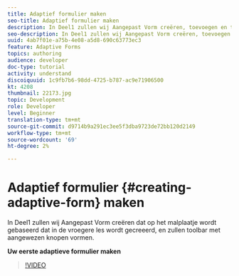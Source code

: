 ```yaml
---
title: Adaptief formulier maken
seo-title: Adaptief formulier maken
description: In Deel1 zullen wij Aangepast Vorm creëren, toevoegen en toolbar met aangewezen knopen vormen.
seo-description: In Deel1 zullen wij Aangepast Vorm creëren, toevoegen en toolbar met aangewezen knopen vormen.
uuid: 4ab7f01e-a75b-4e08-a5d8-690c63773ec3
feature: Adaptive Forms
topics: authoring
audience: developer
doc-type: tutorial
activity: understand
discoiquuid: 1c9fb7b6-98dd-4725-b787-ac9e71906500
kt: 4208
thumbnail: 22173.jpg
topic: Development
role: Developer
level: Beginner
translation-type: tm+mt
source-git-commit: d9714b9a291ec3ee5f3dba9723de72bb120d2149
workflow-type: tm+mt
source-wordcount: '69'
ht-degree: 2%

---
```



# Adaptief formulier {#creating-adaptive-form} maken

In Deel1 zullen wij Aangepast Vorm creëren dat op het malplaatje wordt gebaseerd dat in de vroegere les wordt gecreeerd, en zullen toolbar met aangewezen knopen vormen.

**Uw eerste adaptieve formulier maken**

>[!VIDEO](https://video.tv.adobe.com/v/22173/quality=9)
